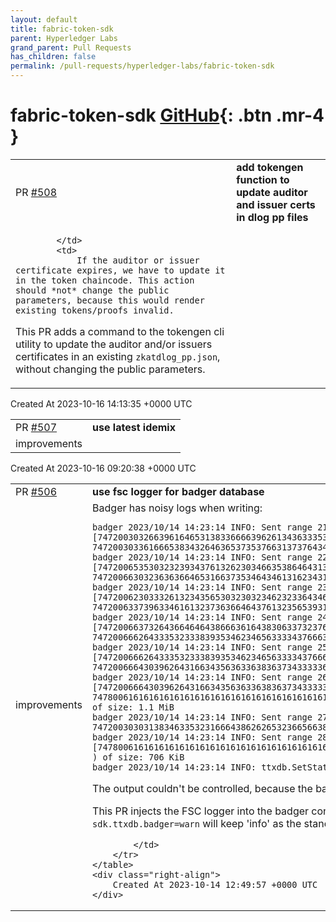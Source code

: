 ```yaml
---
layout: default
title: fabric-token-sdk
parent: Hyperledger Labs
grand_parent: Pull Requests
has_children: false
permalink: /pull-requests/hyperledger-labs/fabric-token-sdk
---
```


# fabric-token-sdk <span class="fs-3 right-align">[GitHub](https://github.com/hyperledger-labs/fabric-token-sdk){: .btn .mr-4 }</span>


<div>
    <table>
        <tr>
            <td>
                PR <a href="https://github.com/hyperledger-labs/fabric-token-sdk/pull/508" class=".btn">#508</a>
            </td>
            <td>
                <b>
                    add tokengen function to update auditor and issuer certs in dlog pp files
                </b>
            </td>
        </tr>
        <tr>
            <td>
                
            </td>
            <td>
                If the auditor or issuer certificate expires, we have to update it in the token chaincode. This action should *not* change the public parameters, because this would render existing tokens/proofs invalid.

This PR adds a command to the tokengen cli utility to update the auditor and/or issuers certificates in an existing `zkatdlog_pp.json`, without changing the public parameters.
            </td>
        </tr>
    </table>
    <div class="right-align">
        Created At 2023-10-16 14:13:35 +0000 UTC
    </div>
</div>

<div>
    <table>
        <tr>
            <td>
                PR <a href="https://github.com/hyperledger-labs/fabric-token-sdk/pull/507" class=".btn">#507</a>
            </td>
            <td>
                <b>
                    use latest idemix
                </b>
            </td>
        </tr>
        <tr>
            <td>
                <span class="chip">improvements</span>
            </td>
            <td>
                <nil>
            </td>
        </tr>
    </table>
    <div class="right-align">
        Created At 2023-10-16 09:20:38 +0000 UTC
    </div>
</div>

<div>
    <table>
        <tr>
            <td>
                PR <a href="https://github.com/hyperledger-labs/fabric-token-sdk/pull/506" class=".btn">#506</a>
            </td>
            <td>
                <b>
                    use fsc logger for badger database
                </b>
            </td>
        </tr>
        <tr>
            <td>
                <span class="chip">improvements</span>
            </td>
            <td>
                Badger has noisy logs when writing:

```
badger 2023/10/14 14:23:14 INFO: Sent range 21 for iteration: [74720030326639616465313833666639626134363335393737663132626663346364623435333331393839383331323261316135316365383262353663666563313961ffffffffffffffcc, 74720030336166653834326463653735376631373764346131393034656433623436313863323964613630666632383561663537623363613462356437333232613836fffffffffffffffb) of size: 1.1 MiB
badger 2023/10/14 14:23:14 INFO: Sent range 22 for iteration: [74720065353032323934376132623034663538646431336139373930336430346439336338313935366162653061613463636262333934376663396263663061316435ffffffffffffffdb, 74720066303236363664653166373534643461316234313133613433646162356266333566366662373339326665343466336234656137643464393262663130393631ffffffffffffffdf) of size: 1.1 MiB
badger 2023/10/14 14:23:14 INFO: Sent range 23 for iteration: [74720062303332613234356530323032346232336434616361303934343439376162386632373766386534613834656537623934626336333566643837643236396632ffffffffffffffe6, 74720063373963346161323736366464376132356539313364333833633665613762386133313538396431316139616137663632333336353338306536393262643736fffffffffffffff1) of size: 1.1 MiB
badger 2023/10/14 14:23:14 INFO: Sent range 24 for iteration: [74720066373264366464643866636164383063373237643762623063666632366335323630373434393966353631373464663836373538353332656438313432303036ffffffffffffffd9, 74720066626433353233383935346234656333343766636430376465303036633763656264393333313232393736616432626339336466646133626132346361313164ffffffffffffffdd) of size: 1.1 MiB
badger 2023/10/14 14:23:14 INFO: Sent range 25 for iteration: [74720066626433353233383935346234656333343766636430376465303036633763656264393333313232393736616432626339336466646133626132346361313164ffffffffffffffdd, 74720066643039626431663435636336383637343333366138643134396166663837363837653639613337333232613466623266386532386432343433653732333637ffffffffffffffd3) of size: 1.1 MiB
badger 2023/10/14 14:23:14 INFO: Sent range 26 for iteration: [74720066643039626431663435636336383637343333366138643134396166663837363837653639613337333232613466623266386532386432343433653732333637ffffffffffffffd3, 74780061616161616161616161616161616161616161616161616161610036323038326361613166373232343633623834343737366630623338326361643630313430353431656463353764336333366638666338643231316465353838fffffffffffffffc) of size: 1.1 MiB
badger 2023/10/14 14:23:14 INFO: Sent range 27 for iteration: [6964736571ffffffffffffffe7, 74720030303138346335323166643862626532366566383239303263373630326163653761383666353562303134636439366236363934356335646135663538343232ffffffffffffffd5) of size: 1.1 MiB
badger 2023/10/14 14:23:14 INFO: Sent range 28 for iteration: [74780061616161616161616161616161616161616161616161616165630030303138346335323166643862626532366566383239303263373630326163653761383666353562303134636439366236363934356335646135663538343232ffffffffffffffd4, ) of size: 706 KiB
badger 2023/10/14 14:23:14 INFO: ttxdb.SetStatus Sent data of size 40 KiB
```

The output couldn't be controlled, because the badger was being initiated with default options including the default golang logger. 

This PR injects the FSC logger into the badger config, so that the format corresponds to the rest of the logs of the Token SDK and can be controlled via the logging.spec config key (example: `info,token-sdk.ttxdb.badger=warn` will keep 'info' as the standard level, but get rid of the noisy badger logs).

            </td>
        </tr>
    </table>
    <div class="right-align">
        Created At 2023-10-14 12:49:57 +0000 UTC
    </div>
</div>


